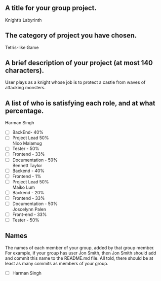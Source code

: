 ## A title for your group project.
Knight’s Labyrinth  
## The category of project you have chosen.
Tetris-like Game
## A brief description of your project (at most 140 characters).
User plays as a knight whose job is to protect a castle from waves of attacking monsters.
## A list of who is satisfying each role, and at what percentage.
Harman Singh 
- [ ] BackEnd- 40%  
- [ ] Project Lead 50%    
Nico Malamug 
- [ ] Tester - 50%  
- [ ] Frontend - 33%  
- [ ] Documentation - 50%  
Bennett Taylor 
- [ ] Backend - 40%  
- [ ] Frontend - 1%  
- [ ] Project Lead 50%  
Maiko Lum  
- [ ] Backend - 20%
- [ ] Frontend - 33%
- [ ] Documentation - 50%  
Joscelynn Palen  
- [ ] Front-end - 33%
- [ ] Tester - 50%  

## Names
The names of each member of your group, added by that group member. For example, if your group has user Jon Smith, then Jon Smith should add and commit this name to the README.md file. All told, there should be at least as many commits as members of your group.
- [ ] Harman Singh
